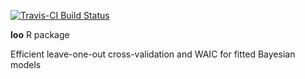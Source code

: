 [![Travis-CI Build Status](https://travis-ci.org/jgabry/loo.svg?branch=develop)](https://travis-ci.org/jgabry/loo)

**loo** R package

Efficient leave-one-out cross-validation and WAIC for fitted Bayesian models
